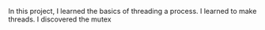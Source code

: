 In this project, I learned the basics of threading a process.
I learned to make threads.
I discovered the mutex
